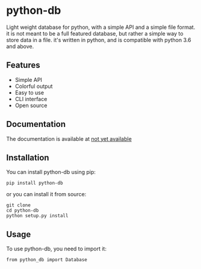 # python-db

Light weight database for python, with a simple API and a simple file format.
it is not meant to be a full featured database, but rather a simple way to  store data in a file.
it's written in python, and is compatible with python 3.6 and above.


## Features

* Simple API
* Colorful output
* Easy to use
* CLI interface
* Open source

## Documentation

The documentation is available at [not yet available]()

## Installation

You can install python-db using pip:

    pip install python-db

or you can install it from source:

    git clone
    cd python-db
    python setup.py install

## Usage

To use python-db, you need to import it:

    from python_db import Database
